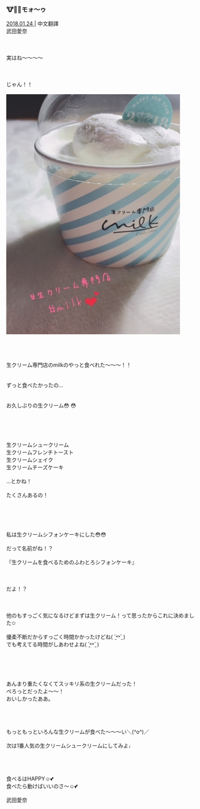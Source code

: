 ### 🐮🥛💕モォ〜ゥ
<a target="_blank" rel="noreferrer noopener" href="http://blog.nanabunnonijyuuni.com/s/n227/diary/detail/401?ima=1914&cd=blog">2018.01.24 </a>| 中文翻譯<a target="_blank" rel="noreferrer noopener" href=""></a><br>
武田愛奈<br><br><br><br>
実はね〜〜〜〜<br><br><br><br>
じゃん！！<br><br>
<img src="../../../../../Album/Backup/Blog/Aina/Jan2018/20180124_2_Blog_Aina_1.jpg"><br><br><br><br><br>
生クリーム専門店のmilkのやっと食べれた〜〜〜！！<br><br><br>
ずっと食べたかったの…<br><br><br>
お久しぶりの生クリーム😳 😳<br><br><br><br><br><br>
生クリームシュークリーム<br>
生クリームフレンチトースト<br>
生クリームシェイク<br>
生クリームチーズケーキ<br><br>
…とかね！<br><br>
たくさんあるの！<br><br><br><br><br><br>
私は生クリームシフォンケーキにした😳😳<br><br>
だって名前がね！？<br><br>
『生クリームを食べるためのふわとろシフォンケーキ』<br><br><br><br>
だよ！？<br><br><br><br>
他のもすっごく気になるけどまずは生クリーム！って思ったからこれに決めました✩︎<br><br>
優柔不断だからすっごく時間かかったけどね( ˊ̱˂˃ˋ̱ )<br>
でも考えてる時間がしあわせよね( ˊ̱˂˃ˋ̱ )<br><br><br><br><br><br>
あんまり重たくなくてスッキリ系の生クリームだった！<br>
ぺろっとだったよ〜〜！<br>
おいしかったああ。<br><br><br><br><br>
もっともっといろんな生クリームが食べた〜〜〜い＼(^o^)／<br><br>
次は1番人気の生クリームシュークリームにしてみよ♩<br><br><br><br><br>
食べるはHAPPY☺️💕<br>
食べたら動けばいいのさ〜☺️💕<br><br>
武田愛奈